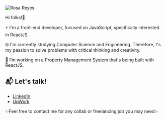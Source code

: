 ![Rosa Reyes](https://user-images.githubusercontent.com/63470281/130580906-c59f8d71-5b8d-449c-83e6-d3c9272301c4.png)

Hi folks!👋

⚡ I'm a front-end developer, focused on JavaScript, specifically interested in ReactJS. 

🤓 I'm currently studying Computer Science and Engineering. Therefore, t's my passion to solve problems with critical thinking and creativity.

🔭 I’m working on a Property Management System that's being built with ReactJS.

## 📬 Let's talk!

- [LinkedIn](https://www.linkedin.com/in/rosaareyesc/)
- [UpWork](https://www.upwork.com/freelancers/~01bcf3b51bb38b47a8)

✨Feel free to contact me for any collab or freelancing job you may need✨
<!--
**rosareyes/rosareyes** is a ✨ _special_ ✨ repository because its `README.md` (this file) appears on your GitHub profile.

Here are some ideas to get you started:

- 
- 🌱 I’m currently learning ...
- 👯 I’m looking to collaborate on ...
- 🤔 I’m looking for help with ...
- 💬 Ask me about ...
- 📫 How to reach me: ...
- 😄 Pronouns: ...
- ⚡ Fun fact: ...
-->

